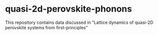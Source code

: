 # quasi-2d-perovskite-phonons
This repository contains data discussed in "Lattice dynamics of quasi-2D perovskite systems from first-principles"

